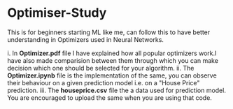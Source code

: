 # Optimiser-Study
This is for beginners starting ML like me, can follow this to have better understanding in Optimizers used in Neural Networks.  

i. In **Optimizer.pdf** file I have explained how all popular optimizers work.I have also made comparision between them through which you can make decision which one should be selected for your algorithm.
ii. The **Optimizer.ipynb** file is the implementation of the same, you can observe their behaviour on a given prediction model i.e. on a "House Price" prediction.
iii. The **houseprice.csv** file the a data used for prediction model. You are encouraged to upload the same when you are using that code.
